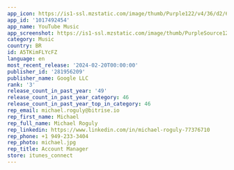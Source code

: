 ```yaml
---
app_icon: https://is1-ssl.mzstatic.com/image/thumb/Purple122/v4/36/d2/67/36d26780-b947-029b-9011-a1ab9bfb10a0/AppIcon-0-1x_U007emarketing-0-0-0-7-0-0-0-85-220-0.png/1024x1024bb.png
app_id: '1017492454'
app_name: YouTube Music
app_screenshot: https://is1-ssl.mzstatic.com/image/thumb/PurpleSource122/v4/7a/42/56/7a425615-4812-fa43-e313-b82728fc56bc/05e41457-31f1-4dac-a4e4-b9484f702d78_0_APP_IPHONE_65_0.png/1242x2688bb.png
category: Music
country: BR
id: A5TKimFLYcFZ
language: en
most_recent_release: '2024-02-20T00:00:00'
publisher_id: '281956209'
publisher_name: Google LLC
rank: '3'
release_count_in_past_year: '49'
release_count_in_past_year_category: 46
release_count_in_past_year_top_in_category: 46
rep_email: michael.roguly@bitrise.io
rep_first_name: Michael
rep_full_name: Michael Roguly
rep_linkedin: https://www.linkedin.com/in/michael-roguly-77376710
rep_phone: +1 949-233-3404
rep_photo: michael.jpg
rep_title: Account Manager
store: itunes_connect
---
```

